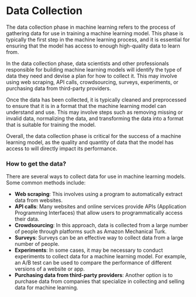 # Data Collection

The data collection phase in machine learning refers to the process of gathering data for use in training a machine learning model. This phase is typically the first step in the machine learning process, and it is essential for ensuring that the model has access to enough high-quality data to learn from.

In the data collection phase, data scientists and other professionals responsible for building machine learning models will identify the type of data they need and devise a plan for how to collect it. This may involve using web scraping, API calls, crowdsourcing, surveys, experiments, or purchasing data from third-party providers.

Once the data has been collected, it is typically cleaned and preprocessed to ensure that it is in a format that the machine learning model can understand and use. This may involve steps such as removing missing or invalid data, normalizing the data, and transforming the data into a format that is suitable for training the model.

Overall, the data collection phase is critical for the success of a machine learning model, as the quality and quantity of data that the model has access to will directly impact its performance.

### How to get the data?

There are several ways to collect data for use in machine learning models. Some common methods include:

* **Web scraping**: This involves using a program to automatically extract data from websites.
* **API calls**: Many websites and online services provide APIs (Application Programming Interfaces) that allow users to programmatically access their data.
* **Crowdsourcing**: In this approach, data is collected from a large number of people through platforms such as Amazon Mechanical Turk.
* **Surveys**: Surveys can be an effective way to collect data from a large number of people.
* **Experiments**: In some cases, it may be necessary to conduct experiments to collect data for a machine learning model. For example, an A/B test can be used to compare the performance of different versions of a website or app.
* **Purchasing data from third-party providers**: Another option is to purchase data from companies that specialize in collecting and selling data for machine learning.
